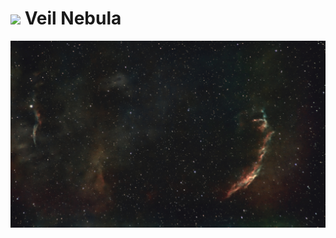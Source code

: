 # ![](/home/lcv/Dropbox/AstroPhotography//Imaging//Common/pyl-tiny.png) Veil Nebula
![IMG](../Imaging//HD/Veil_Nebula.jpg)

